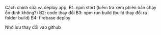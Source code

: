 Cách chỉnh sửa và deploy app:
B1: npm start (kiểm tra xem phiên bản chạy ổn định không?)
B2: code thay đổi
B3: npm run build (build thay đổi ra folder build)
B4: firebase deploy

Nhớ lưu thay đổi vào github